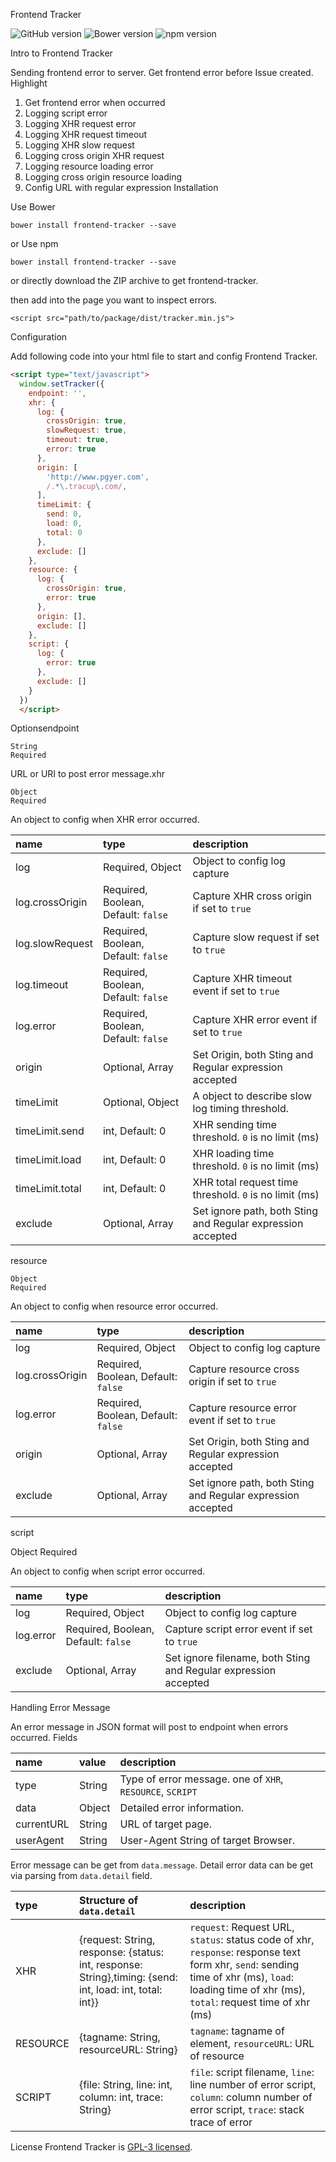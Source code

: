 Frontend Tracker

![GitHub version](https://badge.fury.io/gh/Pgyer%2Ffrontend-tracker.svg)
![Bower version](https://badge.fury.io/bo/frontend-tracker.svg)
![npm version](https://badge.fury.io/js/frontend-tracker.svg)


Intro to Frontend Tracker

Sending frontend error to server. Get frontend error before Issue created.
Highlight
1. Get frontend error when occurred
1. Logging script error
1. Logging XHR request error
1. Logging XHR request timeout
1. Logging XHR slow request
1. Logging cross origin XHR request
1. Logging resource loading error
1. Logging cross origin resource loading
1. Config URL with regular expression
Installation

Use Bower

    bower install frontend-tracker --save

or Use npm

    bower install frontend-tracker --save

or directly download the ZIP archive to get frontend-tracker.

then add into the page you want to inspect errors.

    <script src="path/to/package/dist/tracker.min.js">
Configuration

Add following code into your html file to start and config Frontend Tracker.

``` html
<script type="text/javascript">
  window.setTracker({
    endpoint: '',
    xhr: {
      log: {
        crossOrigin: true,
        slowRequest: true,
        timeout: true,
        error: true
      },
      origin: [
        'http://www.pgyer.com',
        /.*\.tracup\.com/,
      ],
      timeLimit: {
        send: 0,
        load: 0,
        total: 0
      },
      exclude: []
    },
    resource: {
      log: {
        crossOrigin: true,
        error: true
      },
      origin: [],
      exclude: []
    },
    script: {
      log: {
        error: true
      },
      exclude: []
    }
  })
  </script>
```
Optionsendpoint

    String
    Required

URL or URI to post error message.xhr

    Object
    Required

An object to config when XHR error occurred.

| name | type | description |
| :-- | :-- | :-- |
| log | Required, Object  | Object to config log capture |
| log.crossOrigin | Required, Boolean, Default: `false` | Capture XHR cross origin if set to `true` |
| log.slowRequest | Required, Boolean, Default: `false` | Capture slow request if set to `true` |
| log.timeout | Required, Boolean, Default: `false` | Capture XHR timeout event if set to `true` |
| log.error | Required, Boolean, Default: `false` | Capture XHR error event if set to `true` |
| origin | Optional, Array | Set Origin, both Sting and Regular expression accepted |
| timeLimit | Optional, Object | A object to describe slow log timing threshold. |
| timeLimit.send | int, Default: 0 | XHR sending time threshold. `0` is no limit (ms) |
| timeLimit.load | int, Default: 0 | XHR loading time threshold. `0` is no limit  (ms) |
| timeLimit.total | int, Default: 0 | XHR total request time threshold. `0` is no limit (ms) |
| exclude | Optional, Array | Set ignore path, both Sting and Regular expression accepted |
 resource

    Object
    Required

An object to config when resource error occurred.

| name | type | description |
| :-- | :-- | :-- |
| log | Required, Object  | Object to config log capture |
| log.crossOrigin | Required, Boolean, Default: `false` | Capture resource cross origin if set to `true` |
| log.error | Required, Boolean, Default: `false` | Capture resource error event if set to `true` |
| origin | Optional, Array | Set Origin, both Sting and Regular expression accepted |
| exclude | Optional, Array | Set ignore path, both Sting and Regular expression accepted |
script

Object
Required

An object to config when script error occurred.

| name | type | description |
| :-- | :-- | :-- |
| log | Required, Object  | Object to config log capture |
| log.error | Required, Boolean, Default: `false` | Capture script error event if set to `true` |
| exclude | Optional, Array | Set ignore filename, both Sting and Regular expression accepted |
Handling Error Message

An error message in JSON format will post to endpoint when errors occurred.
Fields

| name | value | description |
| :-- | :-- | :-- |
| type | String | Type of error message. one of `XHR`, `RESOURCE`, `SCRIPT` |
| data | Object | Detailed error information. |
| currentURL | String | URL of target page. |
| userAgent | String | User-Agent String of target Browser. |

Error message can be get from `data.message`. Detail error data can be get via parsing from `data.detail` field.

| type | Structure of `data.detail` | description |
| :-- | :-- | :-- |
| XHR | {request: String, response: {status: int, response: String},timing: {send: int, load: int, total: int}} | `request`: Request URL, `status`: status code of xhr, `response`: response text form xhr, `send`: sending time of xhr (ms), `load`: loading time of xhr (ms), `total`: request time of xhr (ms) |
| RESOURCE | {tagname: String, resourceURL: String} |  `tagname`: tagname of element, `resourceURL`: URL of resource |
| SCRIPT | {file: String, line: int, column: int, trace: String} | `file`: script filename, `line`: line number of error script, `column`: column number of error script, `trace`: stack trace of error |


 License
Frontend Tracker is [GPL-3 licensed](LICENSE).
